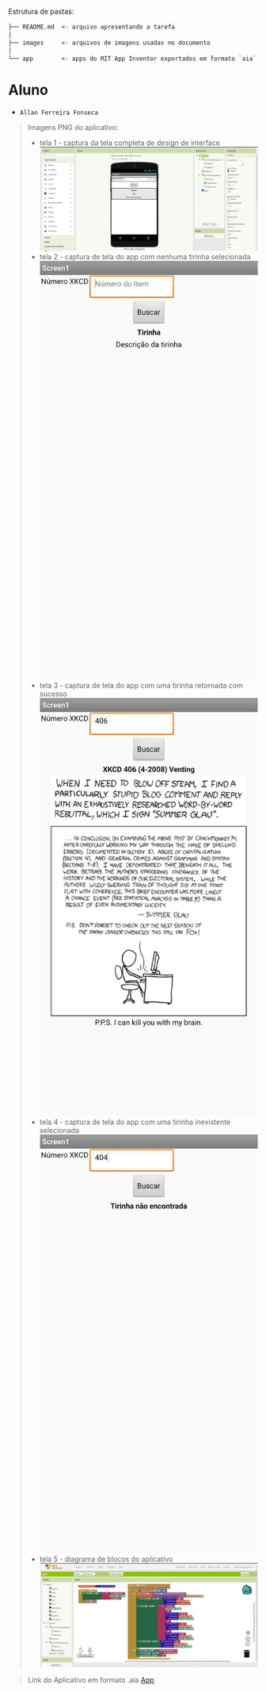 Estrutura de pastas:

~~~
├── README.md  <- arquivo apresentando a tarefa
│
├── images     <- arquivos de imagens usadas no documento
│
└── app        <- apps do MIT App Inventor exportados em formato `aia`
~~~

# Aluno
* `Allan Ferreira Fonseca`

> Imagens PNG do aplicativo:
> * tela 1 - captura da tela completa de design de interface
> ![Tela 1](images/tela1.png)
> * tela 2 - captura de tela do app com nenhuma tirinha selecionada
> ![Tela 2](images/tela2.jpg)
> * tela 3 - captura de tela do app com uma tirinha retornada com sucesso
> ![Tela 3](images/tela3.jpg)
> * tela 4 - captura de tela do app com uma tirinha inexistente selecionada
> ![Tela 4](images/tela4.jpg)
> * tela 5 - diagrama de blocos do aplicativo
> ![Tela 5](images/tela5.png)


> Link do Aplicativo em formato .aia
> [App](app/lab5.aia)